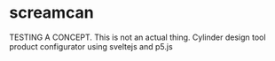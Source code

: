 # screamcan

TESTING A CONCEPT. This is not an actual thing. Cylinder design tool product configurator using sveltejs and p5.js
